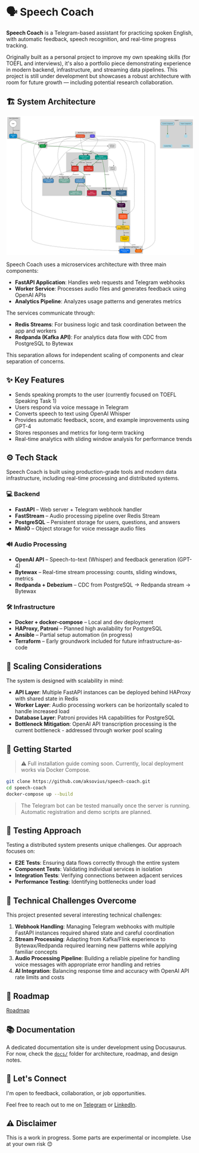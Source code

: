 # 🗣️ Speech Coach

**Speech Coach** is a Telegram-based assistant for practicing spoken English, with automatic feedback, speech recognition, and real-time progress tracking.

Originally built as a personal project to improve my own speaking skills (for TOEFL and interviews), it's also a portfolio piece demonstrating experience in modern backend, infrastructure, and streaming data pipelines. This project is still under development but showcases a robust architecture with room for future growth — including potential research collaboration.

## 🏗️ System Architecture

![System Architecture](docs/diagrams/graphviz.svg)

Speech Coach uses a microservices architecture with three main components:

- **FastAPI Application**: Handles web requests and Telegram webhooks
- **Worker Service**: Processes audio files and generates feedback using OpenAI APIs
- **Analytics Pipeline**: Analyzes usage patterns and generates metrics

The services communicate through:
- **Redis Streams**: For business logic and task coordination between the app and workers
- **Redpanda (Kafka API)**: For analytics data flow with CDC from PostgreSQL to Bytewax

This separation allows for independent scaling of components and clear separation of concerns.

## ✨ Key Features

- Sends speaking prompts to the user (currently focused on TOEFL Speaking Task 1)
- Users respond via voice message in Telegram
- Converts speech to text using OpenAI Whisper
- Provides automatic feedback, score, and example improvements using GPT-4
- Stores responses and metrics for long-term tracking
- Real-time analytics with sliding window analysis for performance trends

## ⚙️ Tech Stack

Speech Coach is built using production-grade tools and modern data infrastructure, including real-time processing and distributed systems.

### 💻 Backend
- **FastAPI** – Web server + Telegram webhook handler
- **FastStream** – Audio processing pipeline over Redis Stream
- **PostgreSQL** – Persistent storage for users, questions, and answers
- **MinIO** – Object storage for voice message audio files

### 🔊 Audio Processing
- **OpenAI API** – Speech-to-text (Whisper) and feedback generation (GPT-4)
- **Bytewax** – Real-time stream processing: counts, sliding windows, metrics
- **Redpanda + Debezium** – CDC from PostgreSQL → Redpanda stream → Bytewax

### 🛠️ Infrastructure
- **Docker + docker-compose** – Local and dev deployment
- **HAProxy, Patroni** – Planned high availability for PostgreSQL
- **Ansible** – Partial setup automation (in progress)
- **Terraform** – Early groundwork included for future infrastructure-as-code

## 🔄 Scaling Considerations

The system is designed with scalability in mind:

- **API Layer**: Multiple FastAPI instances can be deployed behind HAProxy with shared state in Redis
- **Worker Layer**: Audio processing workers can be horizontally scaled to handle increased load
- **Database Layer**: Patroni provides HA capabilities for PostgreSQL
- **Bottleneck Mitigation**: OpenAI API transcription processing is the current bottleneck - addressed through worker pool scaling

## 🚀 Getting Started

> ⚠️ Full installation guide coming soon. Currently, local deployment works via Docker Compose.

```bash
git clone https://github.com/aksovius/speech-coach.git
cd speech-coach
docker-compose up --build
```

> The Telegram bot can be tested manually once the server is running. Automatic registration and demo scripts are planned.

## 🧪 Testing Approach

Testing a distributed system presents unique challenges. Our approach focuses on:

- **E2E Tests**: Ensuring data flows correctly through the entire system
- **Component Tests**: Validating individual services in isolation
- **Integration Tests**: Verifying connections between adjacent services
- **Performance Testing**: Identifying bottlenecks under load

## 🧠 Technical Challenges Overcome

This project presented several interesting technical challenges:

1. **Webhook Handling**: Managing Telegram webhooks with multiple FastAPI instances required shared state and careful coordination
2. **Stream Processing**: Adapting from Kafka/Flink experience to Bytewax/Redpanda required learning new patterns while applying familiar concepts
3. **Audio Processing Pipeline**: Building a reliable pipeline for handling voice messages with appropriate error handling and retries
4. **AI Integration**: Balancing response time and accuracy with OpenAI API rate limits and costs

## 🔭 Roadmap
[Roadmap](docs/roadmap.md)

## 📚 Documentation

A dedicated documentation site is under development using Docusaurus. For now, check the [`docs/`](./docs/) folder for architecture, roadmap, and design notes.

## 🤝 Let's Connect

I'm open to feedback, collaboration, or job opportunities.

Feel free to reach out to me on [Telegram](https://t.me/aksovius) or [LinkedIn](https://www.linkedin.com/in/aksovius).

## ⚠️ Disclaimer

This is a work in progress. Some parts are experimental or incomplete. Use at your own risk 😊
